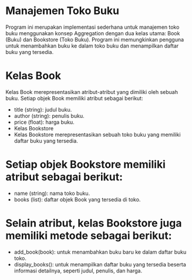 # Manajemen Toko Buku
Program ini merupakan implementasi sederhana untuk manajemen toko buku menggunakan konsep Aggregation dengan dua kelas utama: Book (Buku) dan Bookstore (Toko Buku). Program ini memungkinkan pengguna untuk menambahkan buku ke dalam toko buku dan menampilkan daftar buku yang tersedia.

# Kelas Book
Kelas Book merepresentasikan atribut-atribut yang dimiliki oleh sebuah buku. Setiap objek Book memiliki atribut sebagai berikut:

- title (string): judul buku.
- author (string): penulis buku.
- price (float): harga buku.
- Kelas Bookstore
- Kelas Bookstore merepresentasikan sebuah toko buku yang memiliki daftar buku yang tersedia. 
 

# Setiap objek Bookstore memiliki atribut sebagai berikut:
- name (string): nama toko buku.
- books (list): daftar objek Book yang tersedia di toko.

# Selain atribut, kelas Bookstore juga memiliki metode sebagai berikut:
- add_book(book): untuk menambahkan buku baru ke dalam daftar buku toko.
- display_books(): untuk menampilkan daftar buku yang tersedia beserta informasi detailnya, seperti judul, penulis, dan harga.
